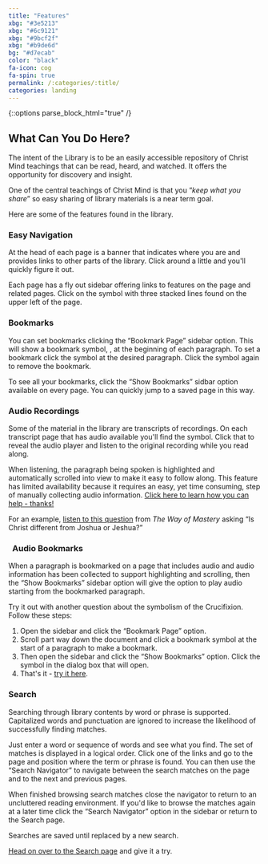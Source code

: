 ```yaml
---
title: "Features"
xbg: "#3e5213"
xbg: "#6c9121"
xbg: "#9bcf2f"
xbg: "#b9de6d"
bg: "#d7ecab"
color: "black"
fa-icon: cog
fa-spin: true
permalink: /:categories/:title/
categories: landing
---
```

{::options parse_block_html="true" /}

## What Can You Do Here?

The intent of the Library is to be an easily accessible repository of
Christ Mind teachings that can be read, heard, and watched. It offers
the opportunity for discovery and insight. 

One of the central teachings of Christ Mind is that you &ldquo;*keep
what you share*&rdquo; so easy sharing of library materials is a near
term goal.

Here are some of the features found in the library.

### <i class="fa fa-link"></i> Easy Navigation

At the head of each page is a banner that indicates where you are
and provides links to other parts of the library. Click around a
little and you'll quickly figure it out.

Each page has a fly out sidebar offering links to features on the
page and related pages. Click on the symbol with three stacked
lines found on the upper left of the page.

### <i class="fa fa-bookmark-o"></i> Bookmarks

You can set bookmarks clicking the &ldquo;Bookmark Page&rdquo; sidebar
option. This will show a bookmark symbol, <i class="fa fa-bookmark-o"></i>,
at the beginning of each paragraph. To set a bookmark click the
symbol at the desired paragraph. Click the symbol again to remove
the bookmark.

To see all your bookmarks, click the &ldquo;Show Bookmarks&rdquo;
sidbar option available on every page. You can quickly jump to a
saved page in this way.

### <i class="fa fa-volume-up"></i> Audio Recordings

Some of the material in the library are transcripts of recordings. On
each transcript page that has audio available you'll find the 
<i class="fa fa-volume-up"></i> symbol. Click that to reveal the audio
player and listen to the original recording while you read along.

When listening, the paragraph being spoken is highlighted and
automatically scrolled into view to make it easy to follow along. This
feature has limited availability because it requires an easy, yet time
consuming, step of manually collecting audio information. [Click here to
learn how you can help - thanks!](/about/helpwanted/)

For an example, [listen to this question](/wom/questions/c2sq4/?play=p0)
from *The Way of Mastery* asking &ldquo;Is Christ different from Joshua
or Jeshua?&rdquo;

### <i class="fa fa-volume-up"></i>&nbsp;<i class="fa fa-bookmark-o"></i> Audio Bookmarks

When a paragraph is bookmarked on a page that includes audio and audio
information has been collected to support highlighting and scrolling,
then the &ldquo;Show Bookmarks&rdquo; sidebar option will give the
option to play audio starting from the bookmarked paragraph.

Try it out with another question about the symbolism of the Crucifixion.
Follow these steps:

1. Open the sidebar and click the &ldquo;Bookmark Page&rdquo; option.
2. Scroll part way down the document and click a bookmark symbol at the
start of a paragraph to make a bookmark.
3. Then open the sidebar and click the &ldquo;Show Bookmarks&rdquo;
option. Click the <i class="fa fa-volume-up"></i> symbol in the dialog
box that will open.
4. That's it - [try it here](/wom/questions/c2sq1/).

### <i class="fa fa-search"></i> Search

Searching through library contents by word or phrase is supported.
Capitalized words and punctuation are ignored to increase the likelihood
of successfully finding matches.

Just enter a word or sequence of words and see what you find. The set of
matches is displayed in a logical order. Click one of the links and go
to the page and position where the term or phrase is found. You can then
use the &ldquo;Search Navigator&rdquo; to navigate between the search
matches on the page and to the next and previous pages.

When finished browsing search matches close the navigator to return to
an uncluttered reading environment. If you'd like to browse the matches
again at a later time click the &ldquo;Search Navigator&rdquo; option in
the sidebar or return to the Search page.

Searches are saved until replaced by a new search.

[Head on over to the Search page](/search/) and give it a try.






